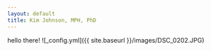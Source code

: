 ```yaml
---
layout: default
title: Kim Johnson, MPH, PhD
---
```


hello there!
![_config.yml]({{ site.baseurl }}/images/DSC_0202.JPG)



